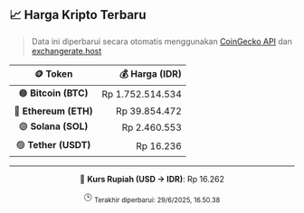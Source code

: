

<!-- HARGA_KRIPTO -->
## 📈 Harga Kripto Terbaru

> Data ini diperbarui secara otomatis menggunakan [CoinGecko API](https://www.coingecko.com/) dan [exchangerate.host](https://exchangerate.host/)

<div align="center">

| 🪙 Token | 💰 Harga (IDR) |
|:------:|---------------:|
| 🟠 **Bitcoin (BTC)**   | Rp 1.752.514.534 |
| 🔵 **Ethereum (ETH)**  | Rp 39.854.472 |
| 🟣 **Solana (SOL)**    | Rp 2.460.553 |
| 🟢 **Tether (USDT)**   | Rp 16.236 |

---

💱 **Kurs Rupiah (USD → IDR)**: Rp 16.262

🕒 <sub>Terakhir diperbarui: 29/6/2025, 16.50.38</sub>

</div>
<!-- /HARGA_KRIPTO -->